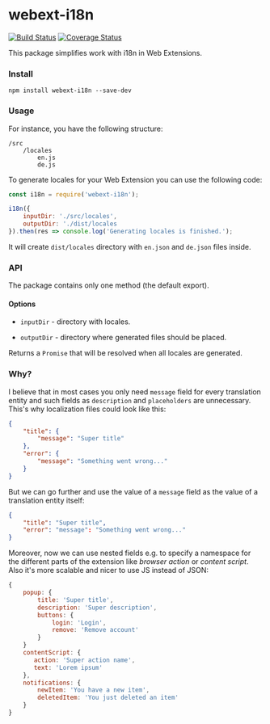 # webext-i18n

[![Build Status](https://travis-ci.org/ivantsov/webext-i18n.svg?branch=master)](https://travis-ci.org/ivantsov/webext-i18n)
[![Coverage Status](https://coveralls.io/repos/github/ivantsov/webext-i18n/badge.svg?branch=master)](https://coveralls.io/github/ivantsov/webext-i18n?branch=master)

This package simplifies work with i18n in Web Extensions.

### Install

`npm install webext-i18n --save-dev`

### Usage

For instance, you have the following structure:

```
/src
    /locales
        en.js
        de.js
```

To generate locales for your Web Extension you can use the following code:

```js
const i18n = require('webext-i18n');

i18n({
    inputDir: './src/locales',
    outputDir: './dist/locales
}).then(res => console.log('Generating locales is finished.');
```

It will create `dist/locales` directory with `en.json` and `de.json` files inside.

### API

The package contains only one method (the default export).

#### Options

- `inputDir` - directory with locales.

- `outputDir` - directory where generated files should be placed.

Returns a `Promise` that will be resolved when all locales are generated.

### Why?

I believe that in most cases you only need `message` field for every translation entity and such fields as `description` and `placeholders` are unnecessary.
This's why localization files could look like this:

```json
{
    "title": {
        "message": "Super title"  
    },
    "error": {
        "message": "Something went wrong..."
    }
}
```

But we can go further and use the value of a `message` field as the value of a translation entity itself:

```json
{
    "title": "Super title",
    "error": "message": "Something went wrong..."
}
```

Moreover, now we can use nested fields e.g. to specify a namespace for the different parts of the extension like *browser action* or *content script*. Also it's more scalable and nicer to use JS instead of JSON:

```js
{
    popup: {
        title: 'Super title',
        description: 'Super description',
        buttons: {
            login: 'Login',
            remove: 'Remove account'
        }
    }
    contentScript: {
       action: 'Super action name',
       text: 'Lorem ipsum'
    },
    notifications: {
        newItem: 'You have a new item',
        deletedItem: 'You just deleted an item'
    }
}
```
